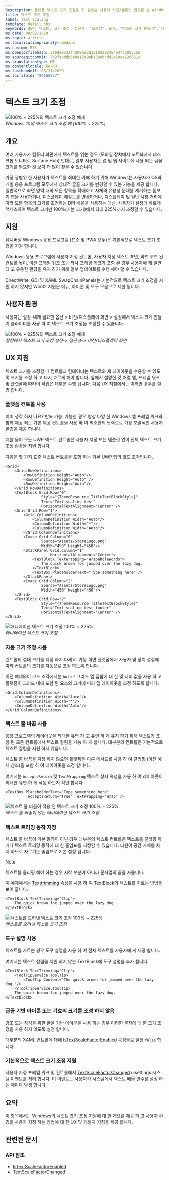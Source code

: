 ```yaml
---
Description: 플랫폼 텍스트 크기 조정을 지 원하는 사용자 지정/템플릿 컨트롤 및 Windows 앱을 빌드합니다.
title: 텍스트 크기 조정
label: Text scaling
template: detail.hbs
keywords: UWP, 텍스트, 크기 조정, 접근성, "접근성", 표시, "텍스트 크게 만들기", 사용자 조작, 입력
ms.date: 08/02/2018
ms.topic: article
ms.localizationpriority: medium
ms.custom: RS5
ms.openlocfilehash: 386920532f4598ee2d1519d292454b47c285555b
ms.sourcegitcommit: 7b2febddb3e8a17c9ab158abcdd2a59ce126661c
ms.translationtype: MT
ms.contentlocale: ko-KR
ms.lasthandoff: 08/31/2020
ms.locfileid: "89165837"
---
```

# <a name="text-scaling"></a>텍스트 크기 조정

![100% ~ 225%의 텍스트 크기 조정 예제](images/coretext/text-scaling-news-hero-small.png)  
*Windows 10의 텍스트 크기 조정 예 (100% ~ 225%)*

## <a name="overview"></a>개요

여러 사용자가 컴퓨터 화면에서 텍스트를 읽는 경우 (모바일 장치에서 노트북에서 데스크톱 모니터로 Surface Hub) 반대로, 일부 사용자는 앱 및 웹 사이트에 사용 되는 글꼴 크기를 필요한 것 보다 더 많이 찾을 수 있습니다.

가장 광범위 한 사용자가 텍스트를 최대한 이해 하기 위해 Windows는 사용자가 OS와 개별 응용 프로그램 모두에서 상대적 글꼴 크기를 변경할 수 있는 기능을 제공 합니다. 일반적으로 화면 영역 내의 모든 항목을 확대하고 자체의 유용성 문제를 제기하는 돋보기 앱을 사용하거나, 디스플레이 해상도를 변경하거나, 디스플레이 및 일반 시청 거리에 따라 모든 항목의 크기를 조정하는 DPI 배율을 사용하는 대신, 사용자가 설정에 빠르게 액세스하여 텍스트 크기만 100%(기본 크기)에서 최대 225%까지 조정할 수 있습니다.

## <a name="support"></a>지원

유니버설 Windows 응용 프로그램 (표준 및 PWA 모두)은 기본적으로 텍스트 크기 조정을 지원 합니다.

Windows 응용 프로그램에 사용자 지정 컨트롤, 사용자 지정 텍스트 표면, 하드 코드 된 컨트롤 높이, 이전 프레임 워크 또는 타사 프레임 워크가 포함 된 경우 사용자에 게 일관 되 고 유용한 환경을 유지 하기 위해 일부 업데이트를 수행 해야 할 수 있습니다.  

DirectWrite, GDI 및 XAML SwapChainPanels는 기본적으로 텍스트 크기 조정을 지원 하지 않지만 Win32 지원은 메뉴, 아이콘 및 도구 모음으로 제한 됩니다.  

<!-- If you want to support text scaling in your application with these frameworks, you’ll need to support the text scaling change event outlined below and provide alternative sizes for your UI and content.   -->

## <a name="user-experience"></a>사용자 환경

사용자는 설정-내게 필요한 옵션 > 비전/디스플레이 화면 > 설정에서 텍스트 크게 만들기 슬라이더를 사용 하 여 텍스트 크기 조정을 조정할 수 있습니다.

![100% ~ 225%의 텍스트 크기 조정 예제](images/coretext/text-scaling-settings-100-small.png)  
*설정에서 텍스트 크기 조정 설정-> 접근성-> 비전/디스플레이 화면*

## <a name="ux-guidance"></a>UX 지침

텍스트 크기를 조정할 때 컨트롤과 컨테이너는 텍스트와 새 레이아웃을 수용할 수 있도록 크기를 조정 하 고 다시 흐르게 해야 합니다. 앞에서 설명한 것 처럼 앱, 프레임 워크 및 플랫폼에 따라이 작업은 대부분 수행 됩니다. 다음 UX 지침에서는 이러한 경우를 설명 합니다.

### <a name="use-the-platform-controls"></a>플랫폼 컨트롤 사용

이미 생각 하시 나요? 반복 가능: 가능한 경우 항상 다양 한 Windows 앱 프레임 워크와 함께 제공 되는 기본 제공 컨트롤을 사용 하 여 최소한의 노력으로 가장 포괄적인 사용자 환경을 제공 합니다.

예를 들어 모든 UWP 텍스트 컨트롤은 사용자 지정 또는 템플릿 없이 전체 텍스트 크기 조정 환경을 지원 합니다.

다음은 몇 가지 표준 텍스트 컨트롤을 포함 하는 기본 UWP 앱의 코드 조각입니다.

``` xaml
<Grid>
    <Grid.RowDefinitions>
        <RowDefinition Height="Auto"/>
        <RowDefinition Height="Auto" />
        <RowDefinition Height="Auto"/>
    </Grid.RowDefinitions>
    <TextBlock Grid.Row="0" 
                Style="{ThemeResource TitleTextBlockStyle}"
                Text="Text scaling test" 
                HorizontalTextAlignment="Center" />
    <Grid Grid.Row="1">
        <Grid.ColumnDefinitions>
            <ColumnDefinition Width="Auto"/>
            <ColumnDefinition Width="*"/>
            <ColumnDefinition Width="Auto"/>
        </Grid.ColumnDefinitions>
        <Image Grid.Column="0" 
                Source="Assets/StoreLogo.png" 
                Width="450" Height="450"/>
        <StackPanel Grid.Column="1" 
                    HorizontalAlignment="Center">
            <TextBlock TextWrapping="WrapWholeWords">
                The quick brown fox jumped over the lazy dog.
            </TextBlock>
            <TextBox PlaceholderText="Type something here" />
        </StackPanel>
        <Image Grid.Column="2" 
                Source="Assets/StoreLogo.png" 
                Width="450" Height="450"/>
    </Grid>
    <TextBlock Grid.Row="2" 
                Style="{ThemeResource TitleTextBlockStyle}"
                Text="Text scaling test footer" 
                HorizontalTextAlignment="Center" />
</Grid>
```

![애니메이션 텍스트 크기 조정 100% ~ 225%](images/coretext/text-scaling.gif)  
*애니메이션 텍스트 크기 조정*

### <a name="use-auto-sizing"></a>자동 크기 조정 사용

컨트롤의 절대 크기를 지정 하지 마세요. 가능 하면 플랫폼에서 사용자 및 장치 설정에 따라 컨트롤의 크기를 자동으로 조정 하도록 합니다.  

이전 예제의이 코드 조각에서는 `Auto` `*` 그리드 열 집합에 대 한 및 너비 값을 사용 하 고 플랫폼이 그리드 내에 포함 된 요소의 크기에 따라 앱 레이아웃을 조정 하도록 합니다.

``` xaml
<Grid.ColumnDefinitions>
    <ColumnDefinition Width="Auto"/>
    <ColumnDefinition Width="*"/>
    <ColumnDefinition Width="Auto"/>
</Grid.ColumnDefinitions>
```

### <a name="use-text-wrapping"></a>텍스트 줄 바꿈 사용

응용 프로그램의 레이아웃을 최대한 유연 하 고 유연 하 게 유지 하기 위해 텍스트가 포함 된 모든 컨트롤에서 텍스트 잘림을 가능 하 게 합니다. 대부분의 컨트롤은 기본적으로 텍스트 잘림을 지원 하지 않습니다.

텍스트 줄 바꿈을 지정 하지 않으면 플랫폼은 다른 메서드를 사용 하 여 클리핑 (이전 예제 참조)을 포함 하 여 레이아웃을 조정 합니다.

여기서는 `AcceptsReturn` 및 `TextWrapping` 텍스트 상자 속성을 사용 하 여 레이아웃이 최대한 유연 하 게 작동 하는지 확인 합니다.

``` xaml
<TextBox PlaceholderText="Type something here" 
          AcceptsReturn="True" TextWrapping="Wrap" />
```

![텍스트 줄 바꿈이 적용 된 텍스트 크기 조정 100% ~ 225%](images/coretext/text-scaling-textwrap.gif)  
*텍스트 줄 바꿈이 있는 애니메이션 텍스트 크기 조정*

### <a name="specify-text-trimming-behavior"></a>텍스트 트리밍 동작 지정

텍스트 줄 바꿈이 기본 동작이 아닌 경우 대부분의 텍스트 컨트롤은 텍스트를 클리핑 하거나 텍스트 트리밍 동작에 대 한 줄임표를 지정할 수 있습니다. 타원이 공간 자체를 차지 하므로 자르기는 줄임표로 기본 설정 됩니다.

> [!NOTE]
> 텍스트를 클리핑 해야 하는 경우 시작 부분이 아니라 문자열의 끝을 자릅니다.

이 예제에서는 [Texttrimming](/uwp/api/windows.ui.xaml.controls.textblock.texttrimming) 속성을 사용 하 여 TextBlock의 텍스트를 자르는 방법을 보여 줍니다.

``` xaml
<TextBlock TextTrimming="Clip">
    The quick brown fox jumped over the lazy dog.
</TextBlock>
```

![텍스트를 오려낸 텍스트 크기 조정 100% ~ 225%](images/coretext/text-scaling-clipping-small.png)  
*텍스트를 오려낸 텍스트 크기 조정*

### <a name="use-a-tooltip"></a>도구 설명 사용

텍스트를 자르는 경우 도구 설명을 사용 하 여 전체 텍스트를 사용자에 게 제공 합니다.

여기서는 텍스트 잘림을 지원 하지 않는 TextBlock에 도구 설명을 추가 합니다.

``` xaml
<TextBlock TextTrimming="Clip">
    <ToolTipService.ToolTip>
        <ToolTip Content="The quick brown fox jumped over the lazy dog."/>
    </ToolTipService.ToolTip>
    The quick brown fox jumped over the lazy dog.
</TextBlock>
```

### <a name="dont-scale-font-based-icons-or-symbols"></a>글꼴 기반 아이콘 또는 기호의 크기를 조정 하지 않음

강조 또는 장식을 위한 글꼴 기반 아이콘을 사용 하는 경우 이러한 문자에 대 한 크기 조정을 사용 하지 않도록 설정 합니다.

대부분의 XAML 컨트롤에 대해 [IsTextScaleFactorEnabled](/uwp/api/windows.ui.xaml.controls.control.istextscalefactorenabled) 속성을로 설정 `false` 합니다.

### <a name="support-text-scaling-natively"></a>기본적으로 텍스트 크기 조정 지원

사용자 지정 프레임 워크 및 컨트롤에서 [TextScaleFactorChanged](/uwp/api/windows.ui.viewmanagement.uisettings.textscalefactorchanged) uisettings 시스템 이벤트를 처리 합니다. 이 이벤트는 사용자가 시스템에서 텍스트 배율 인수를 설정 하는 때마다 발생 합니다.

## <a name="summary"></a>요약

이 항목에서는 Windows의 텍스트 크기 조정 지원에 대 한 개요를 제공 하 고 사용자 환경을 사용자 지정 하는 방법에 대 한 UX 및 개발자 지침을 제공 합니다.

## <a name="related-articles"></a>관련된 문서

### <a name="api-reference"></a>API 참조

- [IsTextScaleFactorEnabled](/uwp/api/windows.ui.xaml.controls.control.istextscalefactorenabled)
- [TextScaleFactorChanged](/uwp/api/windows.ui.viewmanagement.uisettings.textscalefactorchanged)